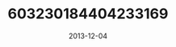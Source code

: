 ---
title: "603230184404233169"
cover: "2013-12-04 15.17.43 603230184404233169_46248401"
photo: "2013-12-04 15.17.43 603230184404233169_46248401"
date: "2013-12-04"
type: "photo"
---